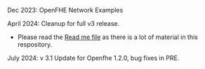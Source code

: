 Dec 2023: OpenFHE Network Examples

April 2024: Cleanup for full v3 release. 

* Please read the [Read me file](README.md) as there is a lot of material in this 
  respository.

July 2024: v 3.1  Update for Openfhe 1.2.0, bug fixes in PRE. 
